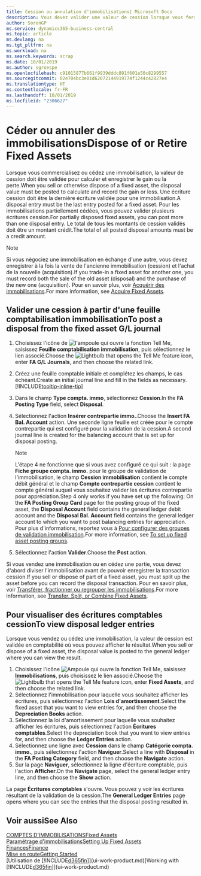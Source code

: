 ```yaml
---
title: Cession ou annulation d'immobilisations| Microsoft Docs
description: Vous devez valider une valeur de cession lorsque vous ferraillez, vendez, ou annulez une immobilisation.
author: SorenGP
ms.service: dynamics365-business-central
ms.topic: article
ms.devlang: na
ms.tgt_pltfrm: na
ms.workload: na
ms.search.keywords: scrap
ms.date: 10/01/2019
ms.author: sgroespe
ms.openlocfilehash: c91015877b661f9939dddc891f601e50c8299557
ms.sourcegitcommit: 02e704bc3e01d62072144919774f1244c42827e4
ms.translationtype: HT
ms.contentlocale: fr-FR
ms.lasthandoff: 10/01/2019
ms.locfileid: "2306627"
---
```

# <a name="dispose-of-or-retire-fixed-assets"></a><span data-ttu-id="e15c9-103">Céder ou annuler des immobilisations</span><span class="sxs-lookup"><span data-stu-id="e15c9-103">Dispose of or Retire Fixed Assets</span></span>
<span data-ttu-id="e15c9-104">Lorsque vous commercialisez ou cédez une immobilisation, la valeur de cession doit être validée pour calculer et enregistrer le gain ou la perte.</span><span class="sxs-lookup"><span data-stu-id="e15c9-104">When you sell or otherwise dispose of a fixed asset, the disposal value must be posted to calculate and record the gain or loss.</span></span> <span data-ttu-id="e15c9-105">Une écriture cession doit être la dernière écriture validée pour une immobilisation.</span><span class="sxs-lookup"><span data-stu-id="e15c9-105">A disposal entry must be the last entry posted for a fixed asset.</span></span> <span data-ttu-id="e15c9-106">Pour les immobilisations partiellement cédées, vous pouvez valider plusieurs écritures cession.</span><span class="sxs-lookup"><span data-stu-id="e15c9-106">For partially disposed fixed assets, you can post more than one disposal entry.</span></span> <span data-ttu-id="e15c9-107">Le total de tous les montants de cession validés doit être un montant crédit.</span><span class="sxs-lookup"><span data-stu-id="e15c9-107">The total of all posted disposal amounts must be a credit amount.</span></span>  

> [!NOTE]  
>   <span data-ttu-id="e15c9-108">Si vous négociez une immobilisation en échange d'une autre, vous devez enregistrer à la fois la vente de l'ancienne immobilisation (cession) et l'achat de la nouvelle (acquisition).</span><span class="sxs-lookup"><span data-stu-id="e15c9-108">If you trade-in a fixed asset for another one, you must record both the sale of the old asset (disposal) and the purchase of the new one (acquisition).</span></span> <span data-ttu-id="e15c9-109">Pour en savoir plus, voir [Acquérir des immobilisations](fa-how-acquire.md).</span><span class="sxs-lookup"><span data-stu-id="e15c9-109">For more information, see [Acquire Fixed Assets](fa-how-acquire.md).</span></span>  

## <a name="to-post-a-disposal-from-the-fixed-asset-gl-journal"></a><span data-ttu-id="e15c9-110">Valider une cession à partir d'une feuille comptabilisation immobilisation</span><span class="sxs-lookup"><span data-stu-id="e15c9-110">To post a disposal from the fixed asset G/L journal</span></span>
1. <span data-ttu-id="e15c9-111">Choisissez l'icône de ![l'ampoule qui ouvre la fonction Tell Me](media/ui-search/search_small.png "Dites-moi ce que vous voulez faire"), saisissez **Feuille comptabilisation immobilisation**, puis sélectionnez le lien associé.</span><span class="sxs-lookup"><span data-stu-id="e15c9-111">Choose the ![Lightbulb that opens the Tell Me feature](media/ui-search/search_small.png "Tell me what you want to do") icon, enter **FA G/L Journals**, and then choose the related link.</span></span>  
2. <span data-ttu-id="e15c9-112">Créez une feuille comptable initiale et complétez les champs, le cas échéant.</span><span class="sxs-lookup"><span data-stu-id="e15c9-112">Create an initial journal line and fill in the fields as necessary.</span></span> [!INCLUDE[tooltip-inline-tip](includes/tooltip-inline-tip_md.md)]  
3. <span data-ttu-id="e15c9-113">Dans le champ **Type compta. immo**, sélectionnez **Cession**.</span><span class="sxs-lookup"><span data-stu-id="e15c9-113">In the **FA Posting Type** field, select **Disposal**.</span></span>  
4. <span data-ttu-id="e15c9-114">Sélectionnez l'action **Insérer contrepartie immo.**.</span><span class="sxs-lookup"><span data-stu-id="e15c9-114">Choose the **Insert FA Bal. Account** action.</span></span> <span data-ttu-id="e15c9-115">Une seconde ligne feuille est créée pour le compte contrepartie qui est configuré pour la validation de la cession.</span><span class="sxs-lookup"><span data-stu-id="e15c9-115">A second journal line is created for the balancing account that is set up for disposal posting.</span></span>  

    > [!NOTE]  
    >   <span data-ttu-id="e15c9-116">L'étape 4 ne fonctionne que si vous avez configuré ce qui suit : la page **Fiche groupe compta. immo.** pour le groupe de validation de l'immobilisation, le champ **Cession immobilisation** contient le compte débit général et le champ **Compte contrepartie cession** contient le compte général auquel vous souhaitez valider les écritures contrepartie pour appréciation.</span><span class="sxs-lookup"><span data-stu-id="e15c9-116">Step 4 only works if you have set up the following: On the **FA Posting Group Card** page for the posting group of the fixed asset, the **Disposal Account** field contains the general ledger debit account and the **Disposal Bal. Account** field contains the general ledger account to which you want to post balancing entries for appreciation.</span></span> <span data-ttu-id="e15c9-117">Pour plus d'informations, reportez vous à [Pour configurer des groupes de validation immobilisation](fa-how-setup-general.md#to-set-up-fixed-asset-posting-groups).</span><span class="sxs-lookup"><span data-stu-id="e15c9-117">For more information, see [To set up fixed asset posting groups](fa-how-setup-general.md#to-set-up-fixed-asset-posting-groups).</span></span>  
5. <span data-ttu-id="e15c9-118">Sélectionnez l'action **Valider**.</span><span class="sxs-lookup"><span data-stu-id="e15c9-118">Choose the **Post** action.</span></span>  

<span data-ttu-id="e15c9-119">Si vous vendez une immobilisation ou en cédez une partie, vous devez d'abord diviser l'immobilisation avant de pouvoir enregistrer la transaction cession.</span><span class="sxs-lookup"><span data-stu-id="e15c9-119">If you sell or dispose of part of a fixed asset, you must split up the asset before you can record the disposal transaction.</span></span> <span data-ttu-id="e15c9-120">Pour en savoir plus, voir [Transférer, fractionner ou regrouper les immobilisations](fa-how-trans-split-combine.md).</span><span class="sxs-lookup"><span data-stu-id="e15c9-120">For more information, see [Transfer, Split, or Combine Fixed Assets](fa-how-trans-split-combine.md).</span></span>  

## <a name="to-view-disposal-ledger-entries"></a><span data-ttu-id="e15c9-121">Pour visualiser des écritures comptables cession</span><span class="sxs-lookup"><span data-stu-id="e15c9-121">To view disposal ledger entries</span></span>
<span data-ttu-id="e15c9-122">Lorsque vous vendez ou cédez une immobilisation, la valeur de cession est validée en comptabilité où vous pouvez afficher le résultat.</span><span class="sxs-lookup"><span data-stu-id="e15c9-122">When you sell or dispose of a fixed asset, the disposal value is posted to the general ledger where you can view the result.</span></span>  

1. <span data-ttu-id="e15c9-123">Choisissez l'icône ![Ampoule qui ouvre la fonction Tell Me](media/ui-search/search_small.png "Dites-moi ce que vous voulez faire"), saisissez **Immobilisations**, puis choisissez le lien associé.</span><span class="sxs-lookup"><span data-stu-id="e15c9-123">Choose the ![Lightbulb that opens the Tell Me feature](media/ui-search/search_small.png "Tell me what you want to do") icon, enter **Fixed Assets**, and then choose the related link.</span></span>  
2. <span data-ttu-id="e15c9-124">Sélectionnez l'immobilisation pour laquelle vous souhaitez afficher les écritures, puis sélectionnez l'action **Lois d'amortissement**.</span><span class="sxs-lookup"><span data-stu-id="e15c9-124">Select the fixed asset that you want to view entries for, and then choose the **Depreciation Books** action.</span></span>  
3. <span data-ttu-id="e15c9-125">Sélectionnez la loi d'amortissement pour laquelle vous souhaitez afficher les écritures, puis sélectionnez l'action **Écritures comptables**.</span><span class="sxs-lookup"><span data-stu-id="e15c9-125">Select the depreciation book that you want to view entries for, and then choose the **Ledger Entries** action.</span></span>  
4. <span data-ttu-id="e15c9-126">Sélectionnez une ligne avec **Cession** dans le champ **Catégorie compta. immo.**, puis sélectionnez l'action **Naviguer**.</span><span class="sxs-lookup"><span data-stu-id="e15c9-126">Select a line with **Disposal** in the **FA Posting Category** field, and then choose the **Navigate** action.</span></span>  
5. <span data-ttu-id="e15c9-127">Sur la page **Naviguer**, sélectionnez la ligne d'écriture comptable, puis l'action **Afficher**.</span><span class="sxs-lookup"><span data-stu-id="e15c9-127">On the **Navigate** page, select the general ledger entry line, and then choose the **Show** action.</span></span>  

<span data-ttu-id="e15c9-128">La page **Écritures comptables** s'ouvre. Vous pouvez y voir les écritures résultant de la validation de la cession.</span><span class="sxs-lookup"><span data-stu-id="e15c9-128">The **General Ledger Entries** page opens where you can see the entries that the disposal posting resulted in.</span></span>  

## <a name="see-also"></a><span data-ttu-id="e15c9-129">Voir aussi</span><span class="sxs-lookup"><span data-stu-id="e15c9-129">See Also</span></span>
[<span data-ttu-id="e15c9-130">COMPTES D'IMMOBILISATIONS</span><span class="sxs-lookup"><span data-stu-id="e15c9-130">Fixed Assets</span></span>](fa-manage.md)  
[<span data-ttu-id="e15c9-131">Paramétrage d'immobilisations</span><span class="sxs-lookup"><span data-stu-id="e15c9-131">Setting Up Fixed Assets</span></span>](fa-setup.md)  
[<span data-ttu-id="e15c9-132">Finances</span><span class="sxs-lookup"><span data-stu-id="e15c9-132">Finance</span></span>](finance.md)  
[<span data-ttu-id="e15c9-133">Mise en route</span><span class="sxs-lookup"><span data-stu-id="e15c9-133">Getting Started</span></span>](product-get-started.md)  
<span data-ttu-id="e15c9-134">[Utilisation de [!INCLUDE[d365fin](includes/d365fin_md.md)]](ui-work-product.md)</span><span class="sxs-lookup"><span data-stu-id="e15c9-134">[Working with [!INCLUDE[d365fin](includes/d365fin_md.md)]](ui-work-product.md)</span></span>

